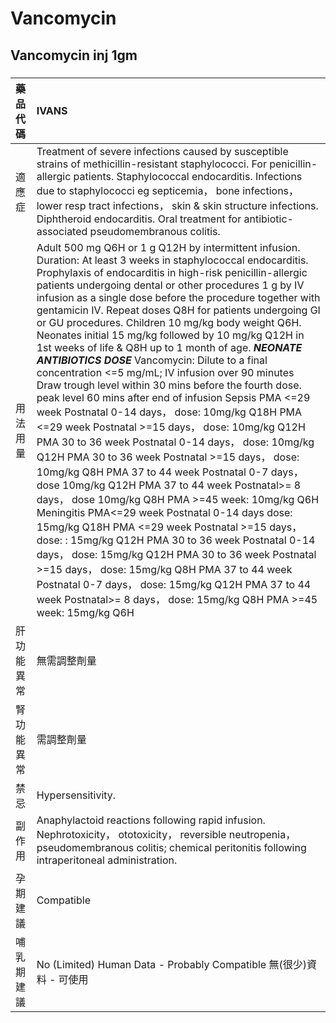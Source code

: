 # Vancomycin

## Vancomycin inj 1gm

##### 

| 藥品代碼   | IVANS                                                                                                                                                                                                                                                                                                                                                                                                                                                                                                                                                                                                                                                                                                                                                                                                                                                                                                                                                                                                                                                                                                                                                                                                                                                                                                                                                                                                                                                                                                                              |
|:-----------|:-----------------------------------------------------------------------------------------------------------------------------------------------------------------------------------------------------------------------------------------------------------------------------------------------------------------------------------------------------------------------------------------------------------------------------------------------------------------------------------------------------------------------------------------------------------------------------------------------------------------------------------------------------------------------------------------------------------------------------------------------------------------------------------------------------------------------------------------------------------------------------------------------------------------------------------------------------------------------------------------------------------------------------------------------------------------------------------------------------------------------------------------------------------------------------------------------------------------------------------------------------------------------------------------------------------------------------------------------------------------------------------------------------------------------------------------------------------------------------------------------------------------------------------|
| 適應症     | Treatment of severe infections caused by susceptible strains of methicillin-resistant staphylococci. For penicillin-allergic patients. Staphylococcal endocarditis. Infections due to staphylococci eg septicemia， bone infections， lower resp tract infections， skin & skin structure infections. Diphtheroid endocarditis. Oral treatment for antibiotic-associated pseudomembranous colitis.                                                                                                                                                                                                                                                                                                                                                                                                                                                                                                                                                                                                                                                                                                                                                                                                                                                                                                                                                                                                                                                                                                                                 |
| 用法用量   | Adult 500 mg Q6H or 1 g Q12H by intermittent infusion. Duration: At least 3 weeks in staphylococcal endocarditis. Prophylaxis of endocarditis in high-risk penicillin-allergic patients undergoing dental or other procedures 1 g by IV infusion as a single dose before the procedure together with gentamicin IV. Repeat doses Q8H for patients undergoing GI or GU procedures. Children 10 mg/kg body weight Q6H. Neonates initial 15 mg/kg followed by 10 mg/kg Q12H in 1st weeks of life & Q8H up to 1 month of age. *****NEONATE ANTIBIOTICS DOSE***** Vancomycin: Dilute to a final concentration <=5 mg/mL; IV infusion over 90 minutes Draw trough level within 30 mins before the fourth dose. peak level 60 mins after end of infusion Sepsis PMA <=29 week Postnatal 0-14 days， dose: 10mg/kg Q18H PMA <=29 week Postnatal >=15 days， dose: 10mg/kg Q12H PMA 30 to 36 week Postnatal 0-14 days， dose: 10mg/kg Q12H PMA 30 to 36 week Postnatal >=15 days， dose: 10mg/kg Q8H PMA 37 to 44 week Postnatal 0-7 days， dose 10mg/kg Q12H PMA 37 to 44 week Postnatal>= 8 days， dose 10mg/kg Q8H PMA >=45 week: 10mg/kg Q6H Meningitis PMA<=29 week Postnatal 0-14 days dose: 15mg/kg Q18H PMA <=29 week Postnatal >=15 days， dose: : 15mg/kg Q12H PMA 30 to 36 week Postnatal 0-14 days， dose: 15mg/kg Q12H PMA 30 to 36 week Postnatal >=15 days， dose: 15mg/kg Q8H PMA 37 to 44 week Postnatal 0-7 days， dose: 15mg/kg Q12H PMA 37 to 44 week Postnatal>= 8 days， dose: 15mg/kg Q8H PMA >=45 week: 15mg/kg Q6H |
| 肝功能異常 | 無需調整劑量                                                                                                                                                                                                                                                                                                                                                                                                                                                                                                                                                                                                                                                                                                                                                                                                                                                                                                                                                                                                                                                                                                                                                                                                                                                                                                                                                                                                                                                                                                                       |
| 腎功能異常 | 需調整劑量                                                                                                                                                                                                                                                                                                                                                                                                                                                                                                                                                                                                                                                                                                                                                                                                                                                                                                                                                                                                                                                                                                                                                                                                                                                                                                                                                                                                                                                                                                                         |
| 禁忌       | Hypersensitivity.                                                                                                                                                                                                                                                                                                                                                                                                                                                                                                                                                                                                                                                                                                                                                                                                                                                                                                                                                                                                                                                                                                                                                                                                                                                                                                                                                                                                                                                                                                                  |
| 副作用     | Anaphylactoid reactions following rapid infusion. Nephrotoxicity， ototoxicity， reversible neutropenia， pseudomembranous colitis; chemical peritonitis following intraperitoneal administration.                                                                                                                                                                                                                                                                                                                                                                                                                                                                                                                                                                                                                                                                                                                                                                                                                                                                                                                                                                                                                                                                                                                                                                                                                                                                                                                                 |
| 孕期建議   | Compatible                                                                                                                                                                                                                                                                                                                                                                                                                                                                                                                                                                                                                                                                                                                                                                                                                                                                                                                                                                                                                                                                                                                                                                                                                                                                                                                                                                                                                                                                                                                         |
| 哺乳期建議 | No (Limited) Human Data - Probably Compatible 無(很少)資料 - 可使用                                                                                                                                                                                                                                                                                                                                                                                                                                                                                                                                                                                                                                                                                                                                                                                                                                                                                                                                                                                                                                                                                                                                                                                                                                                                                                                                                                                                                                                                |

